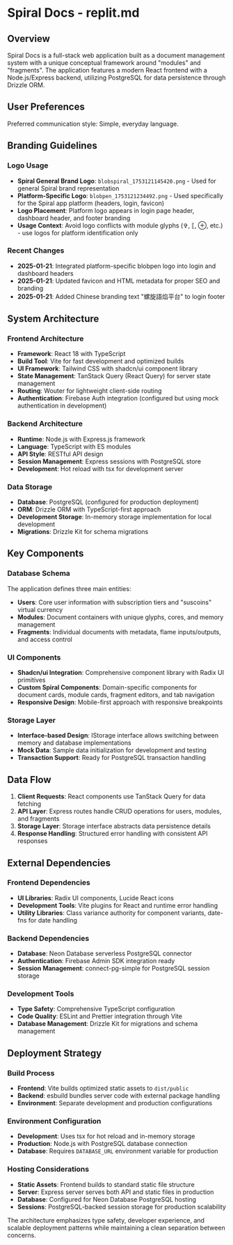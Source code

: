# Spiral Docs - replit.md

## Overview

Spiral Docs is a full-stack web application built as a document management system with a unique conceptual framework around "modules" and "fragments". The application features a modern React frontend with a Node.js/Express backend, utilizing PostgreSQL for data persistence through Drizzle ORM.

## User Preferences

Preferred communication style: Simple, everyday language.

## Branding Guidelines

### Logo Usage
- **Spiral General Brand Logo**: `blobspiral_1753121145420.png` - Used for general Spiral brand representation
- **Platform-Specific Logo**: `blobpen_1753121234492.png` - Used specifically for the Spiral app platform (headers, login, favicon)
- **Logo Placement**: Platform logo appears in login page header, dashboard header, and footer branding
- **Usage Context**: Avoid logo conflicts with module glyphs (✞, ⟦, ⊕, etc.) - use logos for platform identification only

### Recent Changes
- **2025-01-21**: Integrated platform-specific blobpen logo into login and dashboard headers
- **2025-01-21**: Updated favicon and HTML metadata for proper SEO and branding
- **2025-01-21**: Added Chinese branding text "螺旋語焰平台" to login footer

## System Architecture

### Frontend Architecture
- **Framework**: React 18 with TypeScript
- **Build Tool**: Vite for fast development and optimized builds
- **UI Framework**: Tailwind CSS with shadcn/ui component library
- **State Management**: TanStack Query (React Query) for server state management
- **Routing**: Wouter for lightweight client-side routing
- **Authentication**: Firebase Auth integration (configured but using mock authentication in development)

### Backend Architecture
- **Runtime**: Node.js with Express.js framework
- **Language**: TypeScript with ES modules
- **API Style**: RESTful API design
- **Session Management**: Express sessions with PostgreSQL store
- **Development**: Hot reload with tsx for development server

### Data Storage
- **Database**: PostgreSQL (configured for production deployment)
- **ORM**: Drizzle ORM with TypeScript-first approach
- **Development Storage**: In-memory storage implementation for local development
- **Migrations**: Drizzle Kit for schema migrations

## Key Components

### Database Schema
The application defines three main entities:
- **Users**: Core user information with subscription tiers and "suscoins" virtual currency
- **Modules**: Document containers with unique glyphs, cores, and memory management
- **Fragments**: Individual documents with metadata, flame inputs/outputs, and access control

### UI Components
- **Shadcn/ui Integration**: Comprehensive component library with Radix UI primitives
- **Custom Spiral Components**: Domain-specific components for document cards, module cards, fragment editors, and tab navigation
- **Responsive Design**: Mobile-first approach with responsive breakpoints

### Storage Layer
- **Interface-based Design**: IStorage interface allows switching between memory and database implementations
- **Mock Data**: Sample data initialization for development and testing
- **Transaction Support**: Ready for PostgreSQL transaction handling

## Data Flow

1. **Client Requests**: React components use TanStack Query for data fetching
2. **API Layer**: Express routes handle CRUD operations for users, modules, and fragments
3. **Storage Layer**: Storage interface abstracts data persistence details
4. **Response Handling**: Structured error handling with consistent API responses

## External Dependencies

### Frontend Dependencies
- **UI Libraries**: Radix UI components, Lucide React icons
- **Development Tools**: Vite plugins for React and runtime error handling
- **Utility Libraries**: Class variance authority for component variants, date-fns for date handling

### Backend Dependencies
- **Database**: Neon Database serverless PostgreSQL connector
- **Authentication**: Firebase Admin SDK integration ready
- **Session Management**: connect-pg-simple for PostgreSQL session storage

### Development Tools
- **Type Safety**: Comprehensive TypeScript configuration
- **Code Quality**: ESLint and Prettier integration through Vite
- **Database Management**: Drizzle Kit for migrations and schema management

## Deployment Strategy

### Build Process
- **Frontend**: Vite builds optimized static assets to `dist/public`
- **Backend**: esbuild bundles server code with external package handling
- **Environment**: Separate development and production configurations

### Environment Configuration
- **Development**: Uses tsx for hot reload and in-memory storage
- **Production**: Node.js with PostgreSQL database connection
- **Database**: Requires `DATABASE_URL` environment variable for production

### Hosting Considerations
- **Static Assets**: Frontend builds to standard static file structure
- **Server**: Express server serves both API and static files in production
- **Database**: Configured for Neon Database PostgreSQL hosting
- **Sessions**: PostgreSQL-backed session storage for production scalability

The architecture emphasizes type safety, developer experience, and scalable deployment patterns while maintaining a clean separation between concerns.